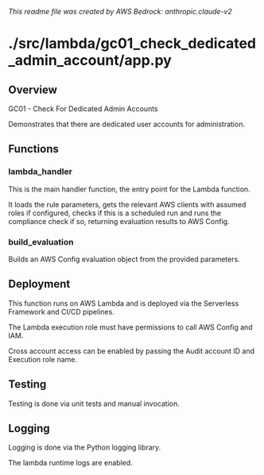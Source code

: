 *This readme file was created by AWS Bedrock: anthropic.claude-v2*

# ./src/lambda/gc01_check_dedicated_admin_account/app.py

## Overview

GC01 - Check For Dedicated Admin Accounts

Demonstrates that there are dedicated user accounts for administration.

## Functions

### lambda_handler

This is the main handler function, the entry point for the Lambda function.

It loads the rule parameters, gets the relevant AWS clients with assumed roles if configured, checks if this is a scheduled run and runs the compliance check if so, returning evaluation results to AWS Config.

### build_evaluation

Builds an AWS Config evaluation object from the provided parameters.

## Deployment

This function runs on AWS Lambda and is deployed via the Serverless Framework and CI/CD pipelines.

The Lambda execution role must have permissions to call AWS Config and IAM.

Cross account access can be enabled by passing the Audit account ID and Execution role name.

## Testing

Testing is done via unit tests and manual invocation.

## Logging

Logging is done via the Python logging library.

The lambda runtime logs are enabled.
